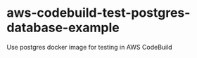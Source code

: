 # aws-codebuild-test-postgres-database-example
 Use postgres docker image for testing in AWS CodeBuild
